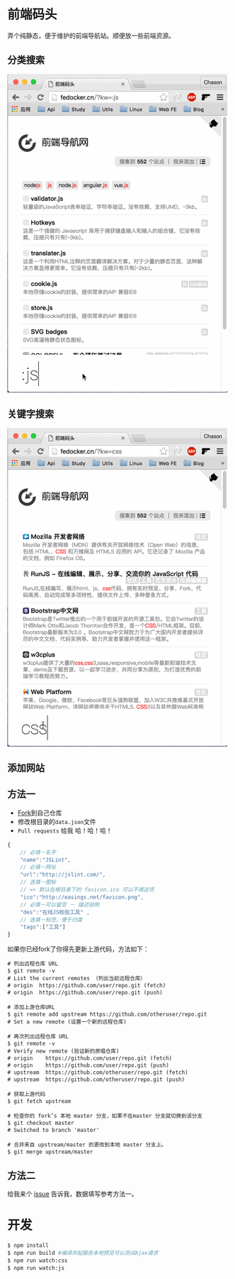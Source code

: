 # 前端码头

弄个纯静态，便于维护的前端导航站。顺便放一些前端资源。

## 分类搜索

![FED](https://raw.githubusercontent.com/ChasonHong/FEdock/master/img/fed.gif)

## 关键字搜索

![FED](https://raw.githubusercontent.com/ChasonHong/FEdock/master/img/fed2.gif)


## 添加网站


## 方法一

- [Fork](https://github.com/ChasonHong/FEdock/issues#fork-destination-box)到自己仓库
- 修改根目录的`data.json`文件
- `Pull requests` 给我 哈！哈！哈！

```js
{
    // 必填－名字
    "name":"JSLint",
    // 必填－网址
    "url":"http://jslint.com/",
    // 选填－图标
    // => 默认在根目录下的 favicon.ico 可以不填这项
    "ico":"http://easings.net/favicon.png",
    // 必填－可以留空 － 描述说明
    "des":"在线JS校验工具" ,
    // 选填－标签，便于归类
    "tags":["工具"]
}
```

如果你已经fork了你得先更新上游代码，方法如下：

```shell
# 列出远程仓库 URL
$ git remote -v
# List the current remotes （列出当前远程仓库）
# origin  https://github.com/user/repo.git (fetch)
# origin  https://github.com/user/repo.git (push)

# 添加上游仓库URL
$ git remote add upstream https://github.com/otheruser/repo.git
# Set a new remote (设置一个新的远程仓库)

# 再次列出远程仓库 URL
$ git remote -v
# Verify new remote (验证新的原唱仓库)
# origin    https://github.com/user/repo.git (fetch)
# origin    https://github.com/user/repo.git (push)
# upstream  https://github.com/otheruser/repo.git (fetch)
# upstream  https://github.com/otheruser/repo.git (push)

# 获取上游代码
$ git fetch upstream

# 检查你的 fork’s 本地 master 分支，如果不在master 分支就切换到该分支
$ git checkout master
# Switched to branch 'master'

# 合并来自 upstream/master 的更改到本地 master 分支上。
$ git merge upstream/master
```

## 方法二

给我来个 [issue](https://github.com/ChasonHong/FEdock/issues) 告诉我，数据填写参考方法一。

# 开发

```bash
$ npm install
$ npm run build #编译并起服务本地预览可以测试Ajax请求
$ npm run watch:css
$ npm run watch:js
```